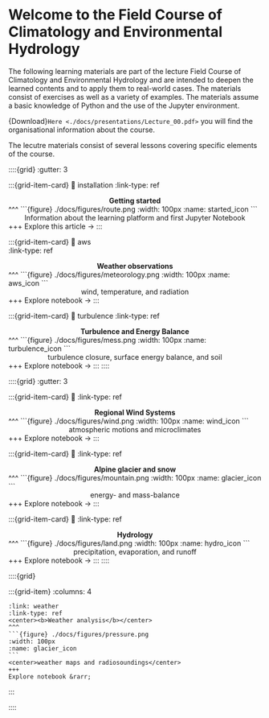 # Welcome to the Field Course of Climatology and Environmental Hydrology

The following learning materials are part of the lecture Field Course of
Climatology and Environmental Hydrology and are intended to
deepen the learned contents and to apply them to real-world cases. The
materials consist of exercises as well as a variety of examples. The materials
assume a basic knowledge of Python and the use of the Jupyter environment. 

{Download}`Here <./docs/presentations/Lecture_00.pdf>` you will find the
organisational information about the course.

The lecutre materials consist of several lessons covering specific elements of the course. 

::::{grid}
:gutter: 3

:::{grid-item-card} 
:link: installation 
:link-type: ref
<center><b>Getting started</b></center>
^^^
```{figure} ./docs/figures/route.png
:width: 100px
:name: started_icon
```
<center>Information about the learning platform and first Jupyter Notebook</center>
+++
Explore this article &rarr;
:::

:::{grid-item-card} 
:link: aws  
:link-type: ref
<center><b>Weather observations</b></center>
^^^
```{figure} ./docs/figures/meteorology.png
:width: 100px
:name: aws_icon
```
<center>wind, temperature, and radiation</center>
+++
Explore notebook &rarr;
:::

:::{grid-item-card} 
:link: turbulence 
:link-type: ref
<center><b>Turbulence and Energy Balance</b></center>
^^^
```{figure} ./docs/figures/mess.png
:width: 100px
:name: turbulence_icon
```
<center>turbulence closure, surface energy balance, and soil</center>
+++
Explore notebook &rarr;
:::
::::

::::{grid}
:gutter: 3

:::{grid-item-card} 
:link: 
:link-type: ref
<center><b>Regional Wind Systems</b></center>
^^^
```{figure} ./docs/figures/wind.png
:width: 100px
:name: wind_icon
```
<center>atmospheric motions and microclimates</center>
+++
Explore notebook &rarr;
:::

:::{grid-item-card} 
:link: 
:link-type: ref
<center><b>Alpine glacier and snow</b></center>
^^^
```{figure} ./docs/figures/mountain.png
:width: 100px
:name: glacier_icon
```
<center>energy- and mass-balance</center>
+++
Explore notebook &rarr;
:::

:::{grid-item-card} 
:link: 
:link-type: ref
<center><b>Hydrology</b></center>
^^^
```{figure} ./docs/figures/land.png
:width: 100px
:name: hydro_icon
```
<center>precipitation, evaporation, and runoff</center>
+++
Explore notebook &rarr;
:::
::::

::::{grid}

:::{grid-item}
:columns: 4
````{card} 
:link: weather
:link-type: ref
<center><b>Weather analysis</b></center>
^^^
```{figure} ./docs/figures/pressure.png
:width: 100px
:name: glacier_icon
```
<center>weather maps and radiosoundings</center>
+++
Explore notebook &rarr;
````
:::

::::
